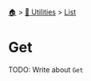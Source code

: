 <!--startTocHeader-->
[🏠](../../README.md) > [🔧 Utilities](../README.md) > [List](README.md)
# Get
<!--endTocHeader-->

TODO: Write about `Get`

<!--startTocSubTopic-->
<!--endTocSubTopic-->